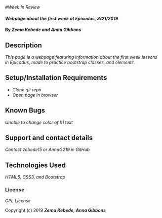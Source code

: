 #_Week In Review_

#### _Webpage about the first week at Epicodus, 3/21/2019_

#### By _**Zema Kebede and Anna Gibbons**_

## Description

_This page is a webpage featuring information about the first week lessons in Epicodus, made to practice bootstrap classes, and elements._

## Setup/Installation Requirements

* _Clone git repo_
* _Open page in browser_


## Known Bugs

_Unable to change color of h1 text_

## Support and contact details

_Contact zebede15 or AnnaG219 in GitHub_

## Technologies Used

_HTML5, CSS3, and Bootstrap_

### License

*GPL License*

Copyright (c) 2019 **_Zema Kebede, Anna Gibbons_**
